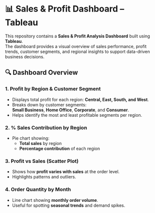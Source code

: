 # 📊 Sales & Profit Dashboard – Tableau

This repository contains a **Sales & Profit Analysis Dashboard** built using **Tableau**.  
The dashboard provides a visual overview of sales performance, profit trends, customer segments, and regional insights to support data-driven business decisions.



## 🔍 Dashboard Overview

### 1. Profit by Region & Customer Segment
- Displays total profit for each region: **Central, East, South, and West**.
- Breaks down by customer segments:  
  **Small Business**, **Home Office**, **Corporate**, and **Consumer**.
- Helps identify the most and least profitable segments per region.

### 2. % Sales Contribution by Region
- Pie chart showing:
  - **Total sales** by region
  - **Percentage contribution** of each region

### 3. Profit vs Sales (Scatter Plot)
- Shows how **profit varies with sales** at the order level.
- Highlights patterns and outliers.

### 4. Order Quantity by Month
- Line chart showing **monthly order volume**.
- Useful for spotting **seasonal trends** and demand spikes.


